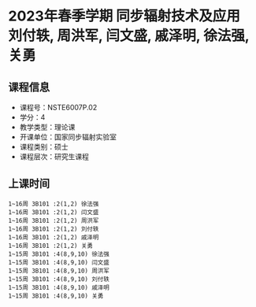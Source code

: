 # 2023年春季学期 同步辐射技术及应用 刘付轶, 周洪军, 闫文盛, 戚泽明, 徐法强, 关勇






## 课程信息

- 课程号：NSTE6007P.02
- 学分：4
- 教学类型：理论课
- 开课单位：国家同步辐射实验室
- 课程类别：硕士
- 课程层次：研究生课程

## 上课时间

```
1~16周 3B101 :2(1,2) 徐法强
1~16周 3B101 :2(1,2) 闫文盛
1~16周 3B101 :2(1,2) 周洪军
1~16周 3B101 :2(1,2) 刘付轶
1~16周 3B101 :2(1,2) 戚泽明
1~16周 3B101 :2(1,2) 关勇
1~15周 3B101 :4(8,9,10) 徐法强
1~15周 3B101 :4(8,9,10) 闫文盛
1~15周 3B101 :4(8,9,10) 周洪军
1~15周 3B101 :4(8,9,10) 刘付轶
1~15周 3B101 :4(8,9,10) 戚泽明
1~15周 3B101 :4(8,9,10) 关勇
```

